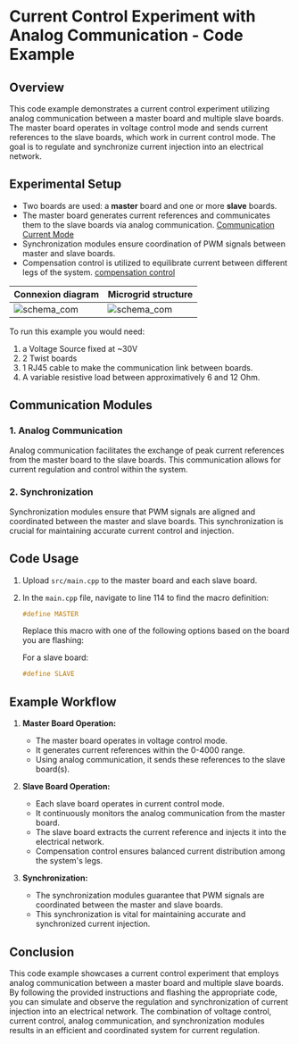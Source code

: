 # Current Control Experiment with Analog Communication - Code Example

## Overview

This code example demonstrates a current control experiment utilizing analog communication between a master board and multiple slave boards. The master board operates in voltage control mode and sends current references to the slave boards, which work in current control mode. The goal is to regulate and synchronize current injection into an electrical network.

## Experimental Setup

- Two boards are used: a **master** board and one or more **slave** boards.
- The master board generates current references and communicates them to the slave boards via analog communication. [Communication Current Mode](https://gitlab.laas.fr/afarahhass/Test-Controle/-/tree/main_Communication_CurrentMode?ref_type=heads)
- Synchronization modules ensure coordination of PWM signals between master and slave boards.
- Compensation control is utilized to equilibrate current between different legs of the system. [compensation control](https://gitlab.laas.fr/afarahhass/Test-Controle/-/tree/main_CurrentMode_EqulibrateCurrent)


| Connexion diagram | Microgrid structure |
| ------ | ------ |
| ![schema_com](Image/Analogique.png) | ![schema_com](Image/Maitre.png)|


To run this example you would need:
1. a Voltage Source fixed at ~30V 
2. 2 Twist boards 
3. 1 RJ45 cable to make the communication link between boards.
4. A variable resistive load between approximatively 6 and 12 Ohm.

## Communication Modules

### 1. Analog Communication

Analog communication facilitates the exchange of peak current references from the master board to the slave boards. This communication allows for current regulation and control within the system.

### 2. Synchronization

Synchronization modules ensure that PWM signals are aligned and coordinated between the master and slave boards. This synchronization is crucial for maintaining accurate current control and injection.

## Code Usage

1. Upload `src/main.cpp` to the master board and each slave board.
2. In the `main.cpp` file, navigate to line 114 to find the macro definition:

   ```cpp
   #define MASTER
   ```

   Replace this macro with one of the following options based on the board you are flashing:

   For a slave board:
   ```cpp
   #define SLAVE
   ```

## Example Workflow

1. **Master Board Operation:**
   - The master board operates in voltage control mode.
   - It generates current references within the 0-4000 range.
   - Using analog communication, it sends these references to the slave board(s).

2. **Slave Board Operation:**
   - Each slave board operates in current control mode.
   - It continuously monitors the analog communication from the master board.
   - The slave board extracts the current reference and injects it into the electrical network.
   - Compensation control ensures balanced current distribution among the system's legs.

3. **Synchronization:**
   - The synchronization modules guarantee that PWM signals are coordinated between the master and slave boards.
   - This synchronization is vital for maintaining accurate and synchronized current injection.

## Conclusion

This code example showcases a current control experiment that employs analog communication between a master board and multiple slave boards. By following the provided instructions and flashing the appropriate code, you can simulate and observe the regulation and synchronization of current injection into an electrical network. The combination of voltage control, current control, analog communication, and synchronization modules results in an efficient and coordinated system for current regulation.


